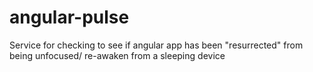 angular-pulse
=============

Service for checking to see if angular app has been "resurrected" from being unfocused/ re-awaken from a sleeping device
